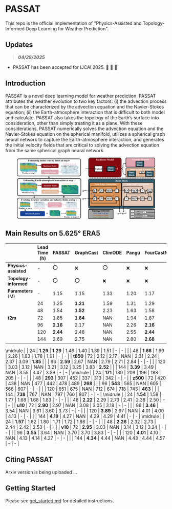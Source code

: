 # PASSAT
This repo is the official implementation of "Physics-Assisted and Topology-Informed Deep Learning for Weather Prediction".

## Updates
> ***04/28/2025*** 

* PASSAT has been accepted for IJCAI 2025. :tada: :tada: :tada: 

## Introduction
PASSAT is a novel deep learning model for weather prediction. PASSAT attributes the weather evolution to two key factors: (i) the advection process that can be characterized by the advection equation and the
Navier-Stokes equation; (ii) the Earth-atmosphere interaction that is difficult to both model and calculate. PASSAT also takes the topology of the Earth’s surface into consideration, other than simply treating it as a plane. With these considerations, PASSAT numerically solves the advection equation and the Navier-Stokes equation on the spherical manifold, utilizes a spherical graph neural network to capture the Earth-atmosphere interaction, and generates the initial velocity fields that are critical to solving the advection equation from the same spherical graph neural network.

<div align="center">
<img src="figures/overview.jpg" width="40%"> <img src="figures/gnn.jpg" width="45%">
</div>

## Main Results on 5.625° ERA5

|  | **Lead Time (h)** | **PASSAT** | **GraphCast** | **ClimODE** | **Pangu** | **FourCastNet** | **SFNO** | **IFS T42** | **IFS T63** | 
| --- | --- | --- | --- | --- | --- | --- | --- | --- | --- | 
| **Physics-assisted** | - | :o: | :x: | :o: | :x: | :x: | :x: | \\
| **Topology-informed** | - | :o: | :o: | :x: | :x: | :x: | :x: | 
| **Parameters** (M) | - | 1.15 | 1.15 | 1.33 | 1.20 | 1.17 | 1.15 | - | - |
| | 24 | 1.25 | ****1.21**** | 1.59 | 1.31 | 1.29 | 1.43 | - | - |
| | 48 | 1.54 | ****1.52**** | 2.23 | 1.63 | 1.58 | 1.75 | - | - |
| **t2m** | 72 | 1.85 | **1.84** | NAN | 1.94 | 1.87 | 2.02 | 3.21 | 2.04 |
| | 96 | **2.16** | 2.17 | NAN | 2.26 | **2.16** | 2.30 | - | - |
| | 120 | **2.44** | 2.48 | NAN | 2.55 | **2.44** | 2.55 | 3.69 | **2.44** |
| | 144 | 2.69 | 2.75 | NAN | 2.80 | **2.68** | 2.76 | - | - |
\midrule
| | 24 | **1.29** | **1.29** | 1.46 | 1.40 | 1.39 | 1.51 | - | - | 
| | 48 | **1.66** | 1.69 | 2.26 | 1.83 | 1.78 | 1.91 | - | - |
| **t850** | 72 | 2.12 | 2.17 | NAN | 2.31 | 2.24 | 2.37 | 3.09 | **1.85** |
| | 96 | **2.59** | 2.67 | NAN | 2.79 | 2.71 | 2.84 | - | - |
| | 120 | 3.03 | 3.12 | NAN | 3.21 | 3.12 | 3.25 | 3.83 | **2.52** |
| | 144 | **3.39** | 3.49 | NAN | 3.55 | 3.47 | 3.59 | - | - |
\midrule
| | 24 | **171** | 180 | 209 | 196 | 188 | 205 | - | - |
| | 48 | **293** | 307 | 452 | 337 | 313 | 342 | - | - |
| **z500** | 72 | 420 | 438 | NAN | 477 | 442 | 478 | 489 | **268** |
| | 96 | **543** | 565 | NAN | 605 | 566 | 607 | - | - |
| | 120 | 651 | 675 | NAN | 712 | 674 | 718 | 743 | **463** |
| | 144 | **738** | 767 | NAN | 797 | 760 | 807 | - | - |
\midrule
| | 24 | **1.54** | 1.59 | 1.77 | 1.68 | 1.68 | 1.83 | - | - |
| | 48 | **2.22** | 2.29 | 2.73 | 2.41 | 2.38 | 2.50 | - | - |
| **u10** | 72 | **2.90** | 2.97 | NAN | 3.08 | 3.05 | 3.18 | - | - |
| | 96 | **3.46** | 3.54 | NAN | 3.61 | 3.60 | 3.73 | - | - |
| | 120 | **3.89** | 3.97 | NAN | 4.01 | 4.00 | 4.13 | - | - |
| | 144 | **4.19** | 4.27 | NAN | 4.29 | 4.29 | 4.41 | - | - |
\midrule
| | 24 | **1.57** | 1.62 | 1.80 | 1.71 | 1.72 | 1.86 | - | - |
| | 48 | **2.26** | 2.32 | 2.73 | 2.44 | 2.42 | 2.53 | - | - |
| **v10** | 72 | **2.95** | 3.03 | NAN | 3.14 | 3.12 | 3.24 | - | - |
| | 96 | **3.55** | 3.64 | NAN | 3.70 | 3.70 | 3.83 | - | - |
| | 120 | **4.01** | 4.10 | NAN | 4.13 | 4.14 | 4.27 | - | - |
| | 144 | **4.34** | 4.44 | NAN | 4.43 | 4.44 | 4.57 | - | - |



## Citing PASSAT
Arxiv version is being uploaded ...

## Getting Started

Please see [get_started.md](get_started.md) for detailed instructions.
